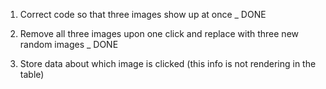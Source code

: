 1) Correct code so that three images show up at once _ DONE

2) Remove all three images upon one click and replace with three new random images _ DONE

3) Store data about which image is clicked (this info is not rendering in the table)